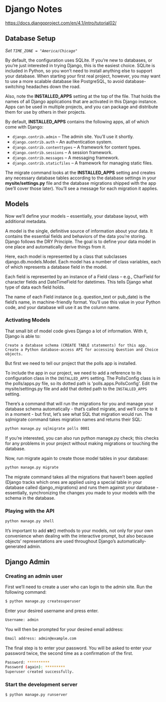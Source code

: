# Django Notes

https://docs.djangoproject.com/en/4.1/intro/tutorial02/

## Database Setup

_Set `TIME_ZONE = "America/Chicago"`_

By default, the configuration uses SQLite. If you’re new to databases, or you’re just interested in trying Django, this is the easiest choice. SQLite is included in Python, so you won’t need to install anything else to support your database.
When starting your first real project, however, you may want to use a more scalable database like PostgreSQL, to avoid database-switching headaches down the road.

Also, note the **INSTALLED_APPS** setting at the top of the file. That holds the names of all Django applications that are activated in this Django instance. Apps can be used in multiple projects, and you can package and distribute them for use by others in their projects.

By default, **INSTALLED_APPS** contains the following apps, all of which come with Django:

- `django.contrib.admin` – The admin site. You’ll use it shortly.
- `django.contrib.auth` – An authentication system.
- `django.contrib.contenttypes` – A framework for content types.
- `django.contrib.sessions` – A session framework.
- `django.contrib.messages` – A messaging framework.
- `django.contrib.staticfiles` – A framework for managing static files.

The migrate command looks at the **INSTALLED_APPS** setting and creates any necessary database tables according to the database settings in
your **mysite/settings.py** file and the database migrations shipped with the app (we’ll cover those later).
You’ll see a message for each migration it applies.

## Models

Now we’ll define your models – essentially, your database layout, with additional metadata.

A model is the single, definitive source of information about your data.
It contains the essential fields and behaviors of the data you’re storing.
Django follows the DRY Principle. The goal is to define your data model in one place and automatically derive things from it.

Here, each model is represented by a class that subclasses django.db.models.Model.
Each model has a number of class variables, each of which represents a database field in the model.

Each field is represented by an instance of a Field class – e.g., CharField for character fields and DateTimeField for datetimes.
This tells Django what type of data each field holds.

The name of each Field instance (e.g. question_text or pub_date) is the field’s name, in machine-friendly format.
You’ll use this value in your Python code, and your database will use it as the column name.

### Activating Models

That small bit of model code gives Django a lot of information. With it, Django is able to:

    Create a database schema (CREATE TABLE statements) for this app.
    Create a Python database-access API for accessing Question and Choice objects.

But first we need to tell our project that the polls app is installed.

To include the app in our project, we need to add a reference to its configuration class in the `INSTALLED_APPS` setting.
The PollsConfig class is in the polls/apps.py file, so its dotted path is 'polls.apps.PollsConfig'.
Edit the mysite/settings.py file and add that dotted path to the `INSTALLED_APPS` setting.

There’s a command that will run the migrations for you and manage your database schema automatically - that’s called migrate, and we’ll come to it in a moment - but first,
let’s see what SQL that migration would run. The sqlmigrate command takes migration names and returns their SQL:

```bash
python manage.py sqlmigrate polls 0001
```

If you’re interested, you can also run python manage.py check; this checks for any problems in your project without making migrations or touching the database.

Now, run migrate again to create those model tables in your database:

```bash
python manage.py migrate
```

The migrate command takes all the migrations that haven’t been applied (Django tracks which ones are applied using a special table in your database
called django_migrations) and runs them against your database - essentially, synchronizing the changes you made to your models with the schema in the database.

### Playing with the API

```bash
python manage.py shell
```

It’s important to add **str**() methods to your models, not only for your own convenience when dealing with the interactive prompt,
but also because objects’ representations are used throughout Django’s automatically-generated admin.

## Django Admin

### Creating an admin user

First we’ll need to create a user who can login to the admin site. Run the following command:

```bash
$ python manage.py createsuperuser
```

Enter your desired username and press enter.

```bash
Username: admin
```

You will then be prompted for your desired email address:

```bash
Email address: admin@example.com
```

The final step is to enter your password. You will be asked to enter your password twice, the second time as a confirmation of the first.

```bash
Password: **********
Password (again): *********
Superuser created successfully.
```

### Start the development server

```bash
$ python manage.py runserver
```
